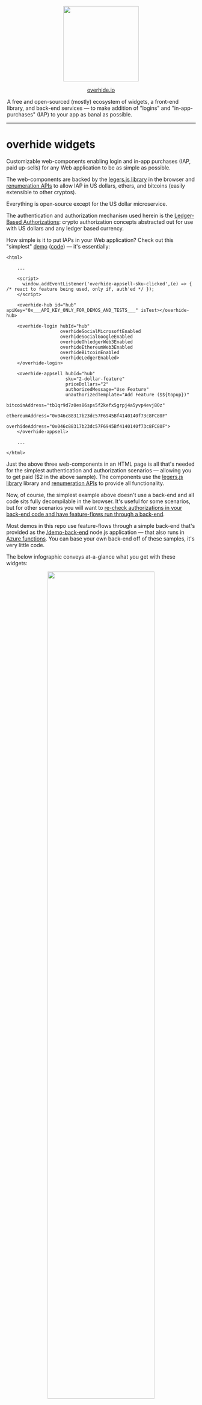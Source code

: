 <p align="center"><a href="https://overhide.io"><img src="https://overhide.github.io/overhide-widgets/assets/logo.png" width="200px"/></a></p>

<p align="center"><a href="https://overhide.io">overhide.io</a></p><p style="width: 500px; margin: auto">A free and open-sourced (mostly) ecosystem of widgets, a front-end library, and back-end services &mdash; to make addition of "logins" and "in-app-purchases" (IAP) to your app as banal as possible.</p>

<hr/>

# overhide widgets

Customizable web-components enabling login and in-app purchases (IAP, paid up-sells) for any Web application to be as simple as possible.

The web-components are backed by the [legers.js library](https://www.npmjs.com/package/ledgers.js) in the browser and [renumeration APIs](https://overhide.io/2020/09/06/remuneration-api.html) to allow IAP in US dollars, ethers, and bitcoins (easily extensible to other cryptos).

Everything is open-source except for the US dollar microservice.

The authentication and authorization mechanism used herein is the [Ledger-Based Authorizations](https://overhide.io/2019/03/20/why.html): crypto authorization concepts abstracted out for use with US dollars and any ledger based currency.



How simple is it to put IAPs in your Web application?  Check out this "simplest" [demo](https://overhide.github.io/overhide-widgets/demo-front-end/simplest.html) ([code](/demo-front-end/simplest.html)) &mdash; it's essentially:

```
<html>

    ...

    <script>
      window.addEventListener('overhide-appsell-sku-clicked',(e) => { /* react to feature being used, only if, auth'ed */ });
    </script>

    <overhide-hub id="hub" apiKey="0x___API_KEY_ONLY_FOR_DEMOS_AND_TESTS___" isTest></overhide-hub>      

    <overhide-login hubId="hub"
                    overhideSocialMicrosoftEnabled
                    overhideSocialGoogleEnabled
                    overhideOhledgerWeb3Enabled
                    overhideEthereumWeb3Enabled
                    overhideBitcoinEnabled
                    overhideLedgerEnabled>
    </overhide-login>

    <overhide-appsell hubId="hub" 
                      sku="2-dollar-feature"
                      priceDollars="2"
                      authorizedMessage="Use Feature"
                      unauthorizedTemplate="Add Feature ($${topup})"
                      bitcoinAddress="tb1qr9d7z0es86sps5f2kefx5grpj4a5yvp4evj80z"
                      ethereumAddress="0x046c88317b23dc57F6945Bf4140140f73c8FC80F"
                      overhideAddress="0x046c88317b23dc57F6945Bf4140140f73c8FC80F">
    </overhide-appsell>
    
    ...
    
</html>
```



Just the above three web-components in an HTML page is all that's needed for the simplest authentication and authorization scenarios &mdash; allowing you to get paid ($2 in the above sample).  The components use the [legers.js library](https://www.npmjs.com/package/ledgers.js) library and [renumeration APIs](https://overhide.io/2020/09/06/remuneration-api.html) to provide all functionality.

Now, of course, the simplest example above doesn't use a back-end and all code sits fully decompilable in the browser.  It's useful for some scenarios, but for other scenarios you will want to [re-check authorizations in your back-end code and have feature-flows run through a back-end](https://overhide.io//2019/03/27/authorizations-and-exposed-source-code.html).

Most demos in this repo use feature-flows through a simple back-end that's provided as the [/demo-back-end](/demo-back-end) node.js application &mdash; that also runs in [Azure functions](https://azure.microsoft.com/en-us/services/functions/).  You can base your own back-end off of these samples, it's very little code.



The below infographic conveys at-a-glance what you get with these widgets:

<p align="center"><a href="https://overhide.github.io/overhide-widgets/assets/widgets.svg" target="_blank"><img src="https://overhide.github.io/overhide-widgets/assets/widgets.svg" width="75%"/></a></p>

The top-left shows a sample Web app with a nav-bar housing the [overhide-status](#overhide-status) component.

## Quick Start

To use these widgets in your Web app follow the steps below.

Don't just read these steps, follow along copying/looking-at the [demos](#demos).

The first three steps are gathering metadata necessary to setup how you get paid.

The reminder of the steps are actual code changes in your Web application.



1. onboard onto the dollar-ledger to get your US-dollar-ledger address ([production](https://ledger.overhide.io/onboard) | [testnet](https://test.ledger.overhide.io/onboard))

   - optional, you don't need this if you just want to accept cryptos or don't want in-app purchases at all (just authentication)

   - you will create a new [Stripe](https://stripe.com) account or connect your existing [Stripe](https://stripe.com) account
   - you will provide the above address as the *overhideAddress* attribute in all your [overhide-appsell](#overhide-appsell) components

2. onboard onto Ethereum (optional, recommended)

   - use a wallet such as [MetaMask](https://metamask.io/) to generate your credentials
   - you will provide your Ethereum public address as the *ethereumAddress* attribute in all your [overhide-appsell](#overhide-appsell) components

3. onboard onto Bitcoin (optional)

   - use a wallet such as [Electrum](https://electrum.org/#home) to generate your credentials
   - you will provide your Bitcoin public address as the *bitcoinAddress* attribute in all your [overhide-appsell](#overhide-appsell) components

4. pull in the `overhide-widgets.js` component into your app, see [CDN](#cdn).

5. add an [overhide-hub](#overhide-hub) component to your DOM or [initialize programatically](#setting-the-overhide-hub-programatically)

   - configure the *id* attribute if other components will de-reference this hub via their *hubId* attribtues, otherwise you will call the *setHub(..)* explicitly on each of those components from script
   - configure the *token* attribute or *apiKey* (see [Enabling with Token](#enabling-with-token))
   - specify the *isTest* attribute if this is a testnet application, otherwise leave it out

6. add an [overhide-login](#overhide-login) component to your DOM

   - configure the *id* of the [overhide-hub](#overhide-hub) element via the *hubId*, or call this elements's *setHub(..)* setter to set the hub element programatically
   - list all the desired authentication/authorization methods for this application, the various *overhide..Enabled* attributes in [overhide-login](#overhide-login)
     - *overhideSocialMicrosoftEnabled* if you want Microsoft social-login against the US dollar ledger &mdash; must onboard step [1] above and specify *overhideAddress* in your [overhide-appsell](#overhide-appsell) elements
     - *overhideSocialGoogleEnabled* if you want Google social-login against the US dollar ledger &mdash; must onboard step [1] above and specify *overhideAddress* in your [overhide-appsell](#overhide-appsell) elements
     - *overhideOhledgerWeb3Enabled* if you want customers to manage their US dollar ledger credentials with their Ethereum wallet such as [MetaMask](https://metamask.io/)  &mdash; must onboard step [1] above and specify *overhideAddress* in your [overhide-appsell](#overhide-appsell) elements
     - *overhideEthereumWeb3Enabled* if you want to allow payments in ethers for customers with their Ethereum wallet such as [MetaMask](https://metamask.io/)  &mdash; must onboard step [2] above and specify *ethereumAddress* in your [overhide-appsell](#overhide-appsell) elements
     - *overhideBitcoinEnabled* if you want to allow payments in bitcoins for customers with their Bitcoin wallet such as [Electrum](https://electrum.org/#home)  &mdash; must onboard step [3] above and specify *bitcoinAddress* in your [overhide-appsell](#overhide-appsell) elements
     - *overhideLedgerEnabled* if you want user-managed secret-token access against the US dollar ledger &mdash; must onboard step [1] above and specify *overhideAddress* in your [overhide-appsell](#overhide-appsell) elements

7. add an [overhide-appsell](#overhide-appsell) component as an explicit "login" button (non-feature) to your DOM

   1. optional, as the feature buttons can do this work
   2. configure the *id* of the [overhide-hub](#overhide-hub) element via the *hubId*, or call this elements's *setHub(..)* setter to set the hub element programatically
   3. do not provide any [overhide-appsell](#overhide-appsell) attrubutes except for the *hubId* (above) and the *loginMessage*

8. add [overhide-appsell](#overhide-appsell) components to your DOM for each feature

   1. configure the *id* of the [overhide-hub](#overhide-hub) element via the *hubId*, or call this elements's *setHub(..)* setter to set the hub element programatically
   2. provide a unique *sku* attribute per button
   3. provide the desired *priceDollars* attribute, or 0 if setting up a for-free feature
   4. provide the *authorizedMessage* attribute to be displayed when user is already authorized and just needs to click on the feature to enable / use
   5. provide the *unauthorizedTemplate* attribute to be displayed when the user is not yet authorized to use the feature (insufficient funds, not auth'ed)
   6. provide the *overhideAddress* attribute if onboarded for US dollar payments in step [1] above
   7. provide the *ethereumAddress* attribute if onboarded for ethers payments in step [2] above
   8. provide the *bitcoinAddress* attribute if onboarded for bitcoin payments in step [3] above

## Demos

We have several component demo files in [/demo-front-end](/demo-front-end):

| **Demo Name**  | **Link**                                                     | **Code**                                    | **Uses Back-End** | **Notes**                                                    |
| -------------- | ------------------------------------------------------------ | ------------------------------------------- | ----------------- | ------------------------------------------------------------ |
| basic          | [demo](https://overhide.github.io/overhide-widgets/demo-front-end/basic.html) | [code](/demo-front-end/basic.html)          | ✔                 | the basic demo &mdash; *overhide-status* in the nav-bar, a login button, 3 feature buttons. |
| no back-end    | [demo](https://overhide.github.io/overhide-widgets/demo-front-end/no-back-end.html) | [code](/demo-front-end/no-back-end.html)    | ✖                 | a no  [back-end](#back-end) demo, everything just in-browser &mdash; same as basic otherwise |
| custom buttons | [demo](https://overhide.github.io/overhide-widgets/demo-front-end/custom.html) | [code](/demo-front-end/custom.html)         | ✔                 | same as basic demo but the login button has different colors and the feature buttons are ice cream desserts &mdash; see [slots](#slots-2) section of the [overhide-appsell](#overhide-appsell) component below |
| javascript-hub | [demo](https://overhide.github.io/overhide-widgets/demo-front-end/javascript-hub.html) | [code](/demo-front-end/javascript-hub.html) | ✔                 | same as basic demo but the *overhide-hub* component is not in the DOM, it's wired in via script |
| simplest       | [demo](https://overhide.github.io/overhide-widgets/demo-front-end/simplest.html) | [code](/demo-front-end/simplest.html)       | ✖                 | bare bones single button demo &mdash; the simplest demo, no [back-end](#back-end) |



Most demos show:

- a nav-bar at the top with an [overhide-status](#overhide-status) web-component flush to the right.
- a login button (which is just an [overhide-appsell](#overhide-appsell) component with a *loginMessage* attribute instead of a *sku*)
- 3 feature buttons ([overhide-appsell](#overhide-appsell) components):
  - free
  - $2 up-sell
  - $3 subscription for 30 minutes

Everything is optional except for the non-visible [overhide-hub](#overhide-hub)  web-component that can be wired via DOM or JavaScript (see the [javascript-hub demo](/demo-front-end/javascript-hub.html) for JS wiring).

You could just have a single up-sell / in-app purchase button, no status, no explicit login, and it will allow all the functionality (see "simplest"  [demo](https://overhide.github.io/overhide-widgets/demo-front-end/simplest.html) ([code](/demo-front-end/simplest.html)).



The [/demo-front-end/no-back-end.html](/demo-front-end/no-back-end.html) shows the use of these widgets without any back-end &mdash; shows use of widgets with just an API key, the back-end setup can be ignored for this one.  This is OK for some projects, but is less bad-actor proof.  All other demos leverage a back-end.

##### Back-End

Most demos run their feature-flows via our  [/demo-back-end](/demo-back-end): when a user clicks a feature, the back-end is interrogated to complete the feature flow.  The back-end verifies authentication and authorization as per credentials provided and monies paid on a ledger of choice.

The back-end serves three purposes on behalf of our front-ends:

- retrieves [an overhide token](https://token.overhide.io/swagger.html) for use with *overhide* API -- browser can call to get the token and provide to [overhide-hub](#overhide-hub)  component.
- retrieves the fees-schedule (not actually leveraged in demos for simplicity, but provided for completness)
- runs the feature-flows on the back-end when corresponding feature button clicked in the front-end (`/RunFeature` endpoints)
  - has a bunch of mandatory `query` parameters to authenticate and authorize
  - feature will not run if bad authentication or insufficient funds on ledger for feature (as per parameters): will result in "Unauthorized by Ledger-Based AuthZ-" response.

The endpoints for these are discussed in the [Local Development](#local-development) section below.



The [/demo-back-end](/demo-back-end) code runs both as stand-alone *node.js* as well as on  [Azure Functions](https://azure.microsoft.com/en-us/services/functions/) (instructions below in [Local Development](#local-development) section).  

All of the above demos &mdash; with the exception of the *no-back-end* and *simplest* demos &mdash; hit this back-end code as it is stood up at https://demo-back-end.azurewebsites.net/api on Azure; but, it's easy enough to stand-up locally and play around (again, see [Local Development](#local-development) below).

## Distributable

> **⚠ Why is it so big?** 
>
> We depend on [web3.js](https://github.com/ethereum/web3.js/) which has bloat issues:
>
> https://github.com/ChainSafe/web3.js/issues/1178
>
> As soon as that gets resolved, this distro will be smaller.

The *overhide-widgets* 'dist' folder contains the distributable artifact.

You'll likely want to [import](https://developer.mozilla.org/en-US/docs/Web/JavaScript/Reference/Statements/import) the library along with its dependencies ([ledgers.js](https://www.npmjs.com/package/ledgers.js), [web3.js](https://github.com/ethereum/web3.js/)).

Within your front-end projects; using *npm* simply:  `npm install overhide-widgets --save-prod`.

#### Enabling with Token

APIs abstracted by *overhide-widgets* require a bearer-token.  The `token` is passed in to the `<overhide-hub token="..">` component (see the [overhide-hub](#overhide-hub) component section for details).

The component either takes a `token=".."` retrieved from a back-end (optional) or an `apiKey=".."` provided statically &mdash; less bad-actor proof, but OK for some projects.

Retrieve an API key from https://token.overhide.io/register.

After that, a token can be retrieved with a `GET /token` call (see https://token.overhide.io/swagger.html).

All demos below show one or the other.

## CDN

You can include *overhide-widgets* via CDN:

* `https://cdn.jsdelivr.net/npm/overhide-widgets/dist/overhide-widgets.js`

You can see all the [/demo-front-end/*.html](/demo-front-end) demos load it this way:

```
<script src="https://cdn.jsdelivr.net/npm/overhide-widgets/dist/overhide-widgets.js"></script>
```

For a specific version, e.g. version *1.0.6*: `https://cdn.jsdelivr.net/npm/overhide-widgets@1.0.6/dist/overhide-widgets.js`

The widgets can then be used in your DOM and via your framework JavaScript.



In [npm](https://www.npmjs.com/) based app projects, include the components and TypeScript definitions with your `package.json`:

```
"dependencies": {
  ..
  "overhide-widgets": "1.0.6",
  ..
}
```

~~See [/demo-react-app](/demo-react-app).~~ (TBD)

## Widget Reference

Below is a reference of the four web-components provided, their attributes, properties, events, and override [slots](https://developer.mozilla.org/en-US/docs/Web/HTML/Element/slot) for customizing.

### `<overhide-hub ..>`

The *overhide-hub* comopnent is the main glue component of the whole subsystem.  

There can be only one *overhide-hub* shared by all the other components.

Each other component must be provided with an *overhide-hub* either via the DOM or programatically.

##### Setting the *overhide-hub* via DOM

Simply set an ID on the *overhide-hub* component and pass it into the other components as the `hubId` attribute:

```
<overhide-hub id="demo-hub" ...></overhide-hub> 

<overhide-appsell 
  hubId="demo-hub" 
  ...
</overhide-appsell>
```

With this setup, if we're providing our API key right in the client code, just set the *apiKey* attribute on the *overhide-hub* element (a la [no-back-end](/demo-front-end/no-back-end.html) and [simplest](/demo-front-end/simplest.html) demos).

Otherwise, provide the *overhide-hub* element with a token as per all the other demos, repeated below:

```
<script>
  // Set the token from back-end
  window.onload = (event) => {
  fetch(`${BACKEND_CONNECTION_STRING}/GetToken`)
    .then(async (response) => {
      if (response.ok) {
        const hub = document.querySelector('#demo-hub');
        hub.setAttribute('token', await response.text());
      } else {
        console.error(`error talking to back-end &mdash; ${response.status} &mdash; ${response.statusText}`);
      }
    }).catch(e => console.error(`error talking to back-end &mdash; ${e}`));
  };
</script>
```

- the wiring above is in response to retrieving [a valid token](#enabling-with-token) from the back-end &mdash; the `fetch`
- we set the *token* on the hub using `setAttribute('token',..)`

##### Setting the *overhide-hub* Programatically

Get an instance of the *overhide-hub* component by instantiating in JavaScript (`document.createElement('overhide-hub')`) or grabbing from the *document* (`document.querySelector(..)`).

Provide it into each component using the `setHub(..)` setter via ES6 / TypeScript class.

Take a look at the [javascript-hub demo code](/demo-front-end/javascript-hub.html) ([demo](https://overhide.github.io/overhide-widgets/demo-front-end/javascript-hub.html)).

Here, the components wired into the DOM do not have a `hubId=..` attribute specified.  There is no `<overhide-hub id=..>` component in the template.  Everything is done in the `window.onload`:

```
<script>
  // Set the token from back-end
  window.onload = (event) => {
  fetch(`${BACKEND_CONNECTION_STRING}/GetToken`)
    .then(async (response) => {
      if (response.ok) {            
        const hub = document.createElement('overhide-hub'); 
        hub.setAttribute('token', await response.text());
        hub.setAttribute('isTest', true);
        hub.init();
        document.querySelector('overhide-login').setHub(hub);
        document.querySelector('overhide-status').setHub(hub);
        document.querySelectorAll('overhide-appsell').forEach(e => e.setHub(hub));
      } else {
        console.error(`error talking to back-end -- ${response.status} &mdash; ${response.statusText}`);
      }
    }).catch(e => console.error(`error talking to back-end -- ${e}`));
  };
</script>
```

- the wiring above is in response to retrieving [a valid token](#enabling-with-token) from the back-end &mdash; the `fetch`
- we set the *token* on the hub using `setAttribute('token',..)`
- we optionally set the *isTest* attribute
- since we're not wiring the *overhide-hub* component into the DOM, we explicitly call `hub.init()`
- the remaining `document.querySelector..` calls find all the other overhide web-components to set the newly initialized hub against them via their `setHub(..)` method

##### Attributes

*isTest*

- set on element to indicate that all transactions/checks should be done against testnets
- leave out if production / live environment

*apiKey*

- set on element if not providing a token but providing the *apiKey*
- we do this in the [no-back-end](/demo-front-end/no-back-end.html) and [simplest](/demo-front-end/simplest.html) demos only &mdash; demos where we do not leverage a back-end
- this allows anyone to see your *apiKey*; in the future we might throttle/black-list basedon *apiKey* (we don't as of yet)

*token*

- set on element to provide a token retrieved via your own back-end
- most demos do this, see code exaple in [section](#setting-the-overhide-hub-via-dom) above
- it's preferred&mdash; but not strictly necessary &mdash; to have this indirection in case we start throttling by *apiKey* in the future: this way your *apiKey* is not shared

##### Properties / Methods

See *IOverhideHub* in [/src/components/hub/definitions.ts](/src/components/hub/definitions.ts).

##### Slots

N/A &mdash; this is an invisible element and not customizable via slots.

##### Events

*overhide-hub-sku-authorization-changed*

- see *IOverhideSkuAuthorizationChangedEvent* in [/src/components/hub/definitions.ts](/src/components/hub/definitions.ts)

```
export interface IOverhideSkuAuthorizationChangedEvent {
  isAuthorized: boolean;
}
```

- indicated a change in authorization status

*overhide-hub-pending-transaction*

- see *IOverhidePendingTransactionEvent* in [/src/components/hub/definitions.ts](/src/components/hub/definitions.ts)

```
export interface IOverhidePendingTransactionEvent {
  isPending: boolean;
  currency: string | null;
}
```

- fired when we have a pending transaction. We're waiting for a transaction to finish. 
- this should be useful for spinners on custom overhide-appsell components.
- see use in [demos](#demos) when showing the [VISA instructional helper](/dem=o-front-end/assets/visa.png)

```
// This event fires whenever we're asked to topup funds.
// We're using it here to show the VISA instructional helper image.
window.addEventListener('overhide-hub-pending-transaction',(e) => { 
  console.log(`pending-transaction :: ${JSON.stringify(e.detail, null, 2)}`);
  if (e.detail.currency == 'dollars') {
    document.querySelector("#visa").style.opacity = e.detail.isPending ? "1" : "0";
  }
}, false);
```



### `<overhide-login ..>`

The login widget.

The available login providers can be customized here.

This component must be in your DOM, the other components such as [overhide-appsell](#overhide-appsell) and [overhide-status](#overhide-status) will trigger this component to raise a modal showing login providers &mdash; when necessary.

All login providers configured here should have corresponding addresses configured on all your [overhide-appsell](#overhide-appsell) buttons.

##### Attributes

*hubId*

- connect to the one and only hub shared among all components in this eco-system
- this is the actual element ID of the [overhide-hub](#overhide-hub) in the document model
- if the [overhide-hub](#overhide-hub) is not in the DOM or doesn't have an ID, you'll need to use the `setHub(..)` method, see below (see [setting the hub programatically](#setting-the-overhide-hub-programatically)).

*overhideSocialMicrosoftEnabled*

- if set on the element, enables US dollar ledger login / IAPs via Microsoft account social-login

![](/assets/overhideSocialMicrosoftEnabled.png)

- requires that your [overhide-appsell](#overhide-appsell) components specify your *overhideAddress* attribute (you're onboarded onto the overhide-ledger)

*overhideSocialGoogleEnabled*

- if set on the element, enables US dollar ledger login / IAPs via Google account social-login

![](/assets/overhideSocialGoogleEnabled.png)

- requires that your [overhide-appsell](#overhide-appsell) components specify your *overhideAddress* attribute (you're onboarded onto the overhide-ledger)

*overhideEthereumWeb3Enabled*

- if set on the element, enables Ethereum ledger login / IAPs via ethereum wallet such as [MetaMask](https://metamask.io/)

![](/assets/overhideEthereumWeb3Enabled.png)

- requires that your [overhide-appsell](#overhide-appsell) components specify your *ethereumAddress* attribute (you're onboarded onto the overhide-ledger)

*overhideBitcoinEnabled*

- if set on the element, enables Bitcoin ledger login / IAPs via bitcoin signing

![](/assets/overhideBitcoinEnabled.png)

- requires that your [overhide-appsell](#overhide-appsell) components specify your *bitcoinAddress* attribute (you're onboarded onto Bitcoin)

*overhideLedgerEnabled*

- if set on the element, enables US dollar ledger login / IAPs via secret token

![](/assets/overhideLedgerEnabled.png)

- requires that your [overhide-appsell](#overhide-appsell) components specify your *overhideAddress* attribute (you're onboarded onto the overhide-ledger)

##### Properties / Methods

See *IOverhideLogin* in [/src/components/hub/definitions.ts](/src/components/hub/definitions.ts).

##### Slots

*closeButton*

- the slot representing the little close button on the login modal
- can be hidden or re-styled

![](/assets/closeButton.png)

*header*

- allows creating a header at the top of the login modal &mdash; no header by default
- see custom buttons [demo](https://overhide.github.io/overhide-widgets/demo-front-end/custom.html) ([code](/demo-front-end/custom.html)) for example, e.g.

```
  <overhide-login ..>
	<div slot="header" class="header-envelope">
	  <img src="./assets/logo.png" class="header-logo">
	  <div class="headers">
		<div class="header">Custom Login</div>
		<div>(logo + no <em>Google</em> or <em>bitcoin</em>)</div>
	  </div>
	</div>
  </overhide-login>
```

![](/assets/header.png)

##### Events

*overhide-login-open*

- emited on modal open

*overhide-login-close*

- emited on modal close

### `<overhide-appsell ..>`

The main buttons that enable authorized features in your application.

Clicking on a feature button when not logged in causes login unless the *inhibitLogin* attribute is specified.

Clicking on a feature that isn't authorized triggers the authorization flow (in-app purchase).

Clicking on a feature that's authorized raises the *overhide-appsell-sku-clicked* event in response to which the feature-flow can continue to your back-end and be re-verified (for authorizations).

These widgets are fully customizable through [slots](https://developer.mozilla.org/en-US/docs/Web/HTML/Element/slot).

##### Attributes

*hubId*

- connect to the one and only hub shared among all components in this eco-system
- this is the actual element ID of the [overhide-hub](#overhide-hub) in the document model
- if the [overhide-hub](#overhide-hub) is not in the DOM or doesn't have an ID, you'll need to use the `setHub(..)` method, see below (see [setting the hub programatically](#setting-the-overhide-hub-programatically)).

*orientation*

- the customization slots in this element are by default in a vertical orientation, top-to-bottom
- set this to 'horizontal' if the slots are to be oriented left-to-right

*sku*

- a unique name for the feature being authorized using this button

*priceDollars*

- US dollars and cents as the cost of this feature
- the amount is always specified in US dollars, the system converts to necessary ethers or bitcoins

*loginMessage* 

- if this button is supposed to be an overall login button, specify this message
- if this message is specified, do not specify any other attributes other than the *hubId*
- this message is shown in the *authorized-button* and *unauthorized-button* slots

*authorizedMessage*

- the button label to show in the *authorized-button* slot when this feature is authorized

*unauthorizedTemplate*

- the button label to show in the *unauthorized-button* slot when this feature is not yet authorized
- the `${topup}` placeholder can be used in the template to show the outstanding amount of US dollars &mdash; how much the user need to pay to authorize

*inhibitLogin*

- if provided on the element, do not allow the user to login using this button when clicked, and the user is not yet logged in
- this is useful if you do not want users to login using the feature buttons, only an explicit *overhide-appsell* button with a *loginMessage* attribute set

*bitcoinAddress*

- the bitcoin address into which paid bitcoins are deposited &mdash; and which is checked for sufficient monies paid to authorize
- ⚠ do not have too many distinct bitcoin addresses in your rendered route / page
  - usually it's recommended you have one per rendered route (e.g. hitting F5 will cause a single request)
  - all addresses are checked for topups and the APIs are rate-limited per IP
  - your users will start getting [429 - Too Many Requests](https://developer.mozilla.org/en-US/docs/Web/HTTP/Status/429) if too many addresses are provided and they're all checked on refresh

*ethereumAddress*

- the ethereum address into which paid ethers are deposited &mdash; and which is checked for sufficient monies paid to authorize
- ⚠ do not have too many distinct ethereum addresses in your rendered route / page
  - usually it's recommended you have one per rendered route (e.g. hitting F5 will cause a single request)
  - all addresses are checked for topups and the APIs are rate-limited per IP
  - your users will start getting [429 - Too Many Requests](https://developer.mozilla.org/en-US/docs/Web/HTTP/Status/429) if too many addresses are provided and they're all checked on refresh

*overhideAddress*

- the US dollars ledger address which shows receipts for deposited payments &mdash; and which is checked for sufficient monies paid to authorize
- ⚠ do not have too many distinct overhide addresses in your rendered route / page
  - usually it's recommended you have one per rendered route (e.g. hitting F5 will cause a single request)
  - all addresses are checked for topups and the APIs are rate-limited per IP
  - your users will start getting [429 - Too Many Requests](https://developer.mozilla.org/en-US/docs/Web/HTTP/Status/429) if too many addresses are provided and they're all checked on refresh

*withinMinutes*

- specifies the number of minutes the feature should be authorized once sufficient *priceDollars* is paid
- this is useful for subscription features
- in our demos we usually have one button that expires after 30 minutes
- leave out for indefinite &mdash; default

See *IOverhideAppsell* in [/src/components/hub/definitions.ts](/src/components/hub/definitions.ts).

##### Slots

These elements have three slots for authorized  versions of each button and three slots for unauthorized versions of each button.

The authorized versions are shown when sufficient monies have been paid to authorize the feature.

The authorized slots are:

- *authorized-header*
- *authorized-button*
- *authorized-footer*

The unauthorized slots are:

- *unauthorized-header*
- *unauthorized-button*
- *unauthorized-footer*

By default nothing is rendered in the *-header* or the *-footer* slots, all rendering is done in the *-button* slot.  E.g. the various messages from the attributes are rendered in the *authorized-button* or *unauthorized-button*.

The content of the *authorized-button* and *unauthorized-button* slots are overwritten by the *loginMessage*, *authorizedMessage* and *unauthorizedTemplate* attributes.  These slots are only useful for styling the messages.  To modify the look and feel beyond that, use the *-header* and *-footer* slots.

See the [custom buttons demo](https://overhide.github.io/overhide-widgets/demo-front-end/custom.html) ([code](/demo-front-end/custom.html)) for examples.

##### Events

*overhide-appsell-sku-clicked*

- see *IOverhideSkuClickedEvent* in [/src/components/hub/definitions.ts](/src/components/hub/definitions.ts)

```
 export interface IOverhideSkuClickedEvent {
  sku: string,
  message: string,
  signature: string,
  from: string,
  to: string,
  currency: Currency,
  isTest: boolean,
  asOf: string
}
```

- the event fired by an overhide-appsell component when an appsell SKU deemed authorized by overhide is clicked by the user
- usually safest to route state-changes in response to this event via the back-end, and validate authorizations
- all necessary information to validate is provided in this event
- ⚠ passing the `asOf` timestamp to your back-end is an important optimization. The overhide \* services already checked these transactions as part of this front-end work. The `asOf` timestamp ensures we re-load these resutls from cache and do not get rate-limited in the back-end.
- example:

```
    <script>
      window.addEventListener('overhide-appsell-sku-clicked',(e) => { /* react to feature being used, only if, auth'ed */ });
    </script>
```

*overhide-appsell-topup-outstanding*

- see *IOverhideSkuTopupOutstandingEvent* in [/src/components/hub/definitions.ts](/src/components/hub/definitions.ts)

```
export interface IOverhideSkuTopupOutstandingEvent {
  sku: string,
  topup: number
}
```

- an event fired by an overhide-appsell component when there was an authorization attempt but insufficient funds to authorize
- this even contains the outstanind topup funds required

### `<overhide-status ..>`

A very simple widget usually provided in the nav-bar of an application.

Shows the currently logged in address and against which login provider (icon).

Allows manually refreshing payments and a logout button.

When logged in, clicking the address shows a transaction history.

When logged out, clicking the "sign-in" text triggers login.

##### Attributes

*hubId*

- connect to the one and only hub shared among all components in this eco-system
- this is the actual element ID of the [overhide-hub](#overhide-hub) in the document model
- if the [overhide-hub](#overhide-hub) is not in the DOM or doesn't have an ID, you'll need to use the `setHub(..)` method, see below (see [setting the hub programatically](#setting-the-overhide-hub-programatically)).

##### Properties / Methods

See *IOverhideStatus* in [/src/components/hub/definitions.ts](/src/components/hub/definitions.ts).

##### Slots

N/A

##### Events

N/A

### Local Development

#### Target a Back-End

As mentioned in the [Demos](#demos) section, we have several component demo files in [/demo-front-end](/demo-front-end).

Each HTML file has a script constant `BACKEND_CONNECTION_STRING` which points at one of the back-end instances, either:

- https://demo-back-end.azurewebsites.net/api (default)
- http://localhost:8100 (local node.js server)
- http://localhost:7071/api (local AZ function server)

Modify this constant as needed.

#### Run a Demo Back-End

> ⚠ The [/demo-front-end/no-back-end.html](/demo-front-end/no-back-end.html) doesn't use a back-end &mdash; shows use of widgets without a back-end, the back-end setup can be ignored for this one.

The [./demo-back-end](./demo-back-end) folder has all the code for the back-end, whether it runs using node locally on your development machin or as an [Azure Function](https://azure.microsoft.com/en-us/services/functions/) (how the demos are hosted).

To start running the back-end on your local development machine:

1. prerequesites:
   - node
1. open a console to the [./demo-back-end](./demo-back-end) subfolder of this repo
1. `npm install`
1. `npm run dev`

The backend is now running.

You can try hitting it with:

- http://localhost:8100/GetSchedule -- this is the demo's fees schedule.
- http://localhost:8100/GetToken -- provides the [overhide token](https://token.overhide.io/swagger.html) for use with `<overhide-hub ..>` component.
- There is also the main `http://localhost:8100/RunFeature` endpoint is used by the demo front-ends (see [/demo-front-end/index.js](/demo-front-end/index.js)).

Alternativelly, if you want to leverage the [Azure Function](https://azure.microsoft.com/en-us/services/functions/) core tooling:

1. prerequesites:
   - node
   - Azure Functions core tools:  `npm install -g azure-functions-core-tools@3 --unsafe-perm true`
1. open a console to the [./demo-back-end](./demo-back-end) subfolder of this repo
1. `npm install`
1. `func start`

The you can try hitting the local AZ functions with:

- http://localhost:7071/api/GetSchedule -- this is the demo's fees schedule.
- http://localhost:7071/api/GetToken -- provides the [overhide token](https://token.overhide.io/swagger.html) for use with `<overhide-hub ..>` component.
- There is also the main `http://localhost:7071/api/RunFeature` endpoint is used by the demo front-ends (see [/demo-front-end/index.js](/demo-front-end/index.js)).


> ASIDE: deploying to [Azure Functions](https://azure.microsoft.com/en-us/services/functions/): 
>
> if you followed the latter, just deploy using:
>
> ```
> az login
> func azure functionapp publish <function name>
> ```
>
> Then you can hit the functions in Azure, for example, for this demo's name of `demo-back-end` we have:  
>
> - https://demo-back-end.azurewebsites.net/api/getschedule -- this is the demo's fees schedule.
> - https://demo-back-end.azurewebsites.net/api/gettoken -- provides the [overhide token](https://token.overhide.io/swagger.html) for use with `<overhide-hub ..>` component.
> - There is also the main `https://demo-back-end.azurewebsites.net/api/RunFeature` endpoint is used by the demo front-ends (see [/demo-front-end/index.js](/demo-front-end/index.js)).

